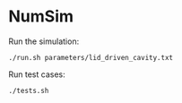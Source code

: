 # NumSim

Run the simulation:

```shell
./run.sh parameters/lid_driven_cavity.txt
```

Run test cases:

```shell
./tests.sh
```